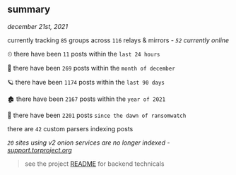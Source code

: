 
## summary
_december 21st, 2021_

currently tracking `85` groups across `116` relays & mirrors - _`52` currently online_

⏲ there have been `11` posts within the `last 24 hours`

🦈 there have been `269` posts within the `month of december`

🪐 there have been `1174` posts within the `last 90 days`

🏚 there have been `2167` posts within the `year of 2021`

🦕 there have been `2201` posts `since the dawn of ransomwatch`

there are `42` custom parsers indexing posts

_`20` sites using v2 onion services are no longer indexed - [support.torproject.org](https://support.torproject.org/onionservices/v2-deprecation/)_

> see the project [README](https://github.com/thetanz/ransomwatch#ransomwatch--) for backend technicals
